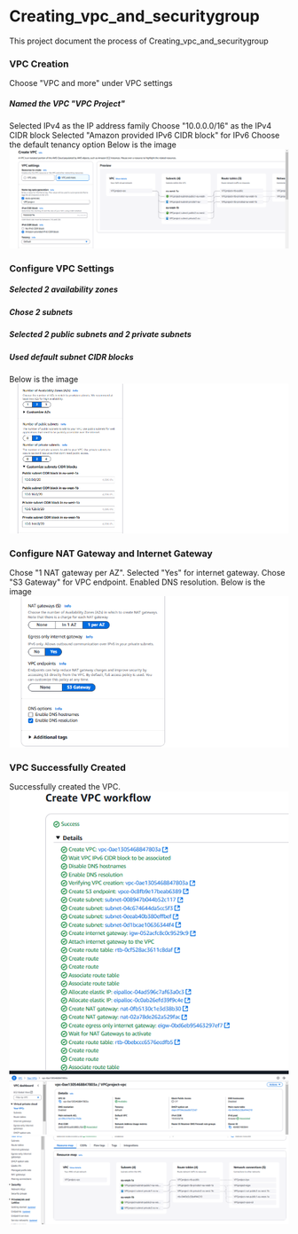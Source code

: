 # Creating_vpc_and_securitygroup
This project document the process of Creating_vpc_and_securitygroup
### VPC Creation
Choose "VPC and more" under VPC settings
##### Named the VPC "VPC Project"
Selected IPv4 as the IP address family
Choose "10.0.0.0/16" as the IPv4 CIDR block
Selected "Amazon provided IPv6 CIDR block" for IPv6
Choose the default tenancy option
Below is the image
![vpc Creation](/VPC_1.PNG)

### Configure VPC Settings
##### Selected 2 availability zones
##### Chose 2 subnets
##### Selected 2 public subnets and 2 private subnets
##### Used default subnet CIDR blocks
Below is the image
![vpc Creation](/VPC_2.PNG)

### Configure NAT Gateway and Internet Gateway
Chose "1 NAT gateway per AZ".
Selected "Yes" for internet gateway.
Chose "S3 Gateway" for VPC endpoint.
Enabled DNS resolution.
Below is the image
![vpc Creation](/VPC_3.PNG)

### VPC Successfully Created
Successfully created the VPC.
![vpc Creation](/VPC_4.PNG)
![vpc Creation](/VPC_5.PNG)
![vpc Creation](/VPC_6.PNG)
